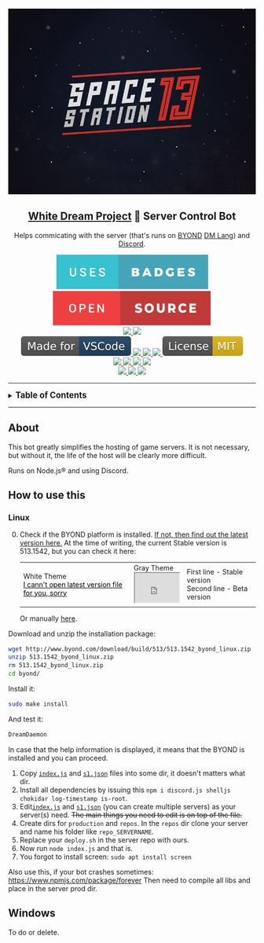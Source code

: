 
<p align="center">
  <img src="misc/Space_Station_13_logo_(space_bg).png" />
  <h2 align="center">
    <a href="https://github.com/frosty-dev/white-dream-main/">White Dream Project</a> 🤖 Server Control Bot
  </h2>

  <p align="center">Helps commicating with the server (that's runs on <a href="http://byond.com/">BYOND</a> <a href=" https://github.com/topics/byond?l=dm">DM Lang</a>) and <a href="https://discord.com/">Discord</a>.
  </p>
</p>

<p align="center">
  <a href="">
    <img src="misc/uses-badges.svg"/>
  </a>
  <a href="">
    <img src="misc/open-source.svg"/>
  </a>

  <br>

  <a href="https://forthebadge.com">
    <img src="https://forthebadge.com/images/badges/made-with-javascript.svg"/>
  </a>
  <a href="https://forthebadge.com">
    <img src="https://forthebadge.com/images/badges/made-with-markdown.svg"/>
  </a>

  <br>

  <a href="https://code.visualstudio.com/">
    <img src="misc/Made-for-VSCode-1f425f.svg"/>
  </a>
  <a href="">
    <img src="https://badgen.net/github/checks/Gesugao-san/wdbot/master/ubuntu"/>
  </a>
  <a href="">
    <img src="https://badgen.net/github/checks/Gesugao-san/wdbot/master/windows"/>
  </a>
  <a href="">
    <img src="https://img.shields.io/snyk/vulnerabilities/github/Gesugao-san/wdbot"/>
  </a>
  <a href="https://opensource.org/licenses/MIT">
    <img src="misc/License-MIT-yellow.svg"/>
  </a>

  <br>

  <a href="">
    <img src="https://status.david-dm.org/gh/Gesugao-san/wdbot.svg"/>
  <a href="">
    <img src="https://status.david-dm.org/gh/Gesugao-san/wdbot.svg?type=dev"/>
  </a>
  <a href="https://crowdin.com/project/wdbot">
    <img src="https://badges.crowdin.net/wdbot/localized.svg"/>
  </a>
  <a href="https://github.com/Gesugao-san/wdbot/issues?q=is%3Apr+is%3Aclosed">
    <img src="https://img.shields.io/github/last-commit/Gesugao-san/wdbot"/>
  </a>

  <br>

  <a href="https://GitHub.com/Gesugao-san/wdbot/network/">
    <img src="https://img.shields.io/github/forks/Gesugao-san/wdbot.svg?style=social&label=Fork&maxAge=2592000"/>
  </a>
  <a href="https://GitHub.com/Gesugao-san/wdbot/stargazers/">
    <img src="https://img.shields.io/github/stars/Gesugao-san/wdbot.svg?style=social&label=Star&maxAge=2592000"/>
  </a>
  <a href="https://discord.com/invite/bNrAW37">
    <img src="https://img.shields.io/discord/433622753350778890.svg?color=7289da&label=FUNCLUB&logo=discord&style=flat-square"/>
  </a>
</p>

---

<details>
<summary><strong><big>Table of Contents</big></strong></summary>

** [How to use this](#how-to-use-this)
*** [Linux](#linux)
*** [Windows](#windows)

</details>

---

## About

This bot greatly simplifies the hosting of game servers. It is not necessary, but without it, the life of the host will be clearly more difficult.

Runs on Node.js® and using Discord.

## How to use this

### Linux

0. Check if the BYOND platform is installed. [If not, then find out the latest version here.](https://secure.byond.com/download/)
    At the time of writing, the current Stable version is 513.1542, but you can check it here:
    <table>
    <tr>
      <td>
        White Theme<br>
        <object data="http://www.byond.com/download/version.txt" type="text/plain" width="90px" height="60px" style="background-color: white">
        <a href="http://www.byond.com/download/version.txt" style="color: black">I cann't open latest version file for you, sorry</a>
        </object>
      </td>
      <td>
        Gray Theme<br>
        <iframe src="http://www.byond.com/download/version.txt" frameborder="1" width="90px" height="60px" style="background-color: gray"></iframe>
      </td>
      <td>
        First line - Stable version<br>
        Second line - Beta version<br>
      </td>
    </tr>
    </table>
    Or manually <a href="http://www.byond.com/download/version.txt">here</a>.

Download and unzip the installation package:

```bash
wget http://www.byond.com/download/build/513/513.1542_byond_linux.zip
unzip 513.1542_byond_linux.zip
rm 513.1542_byond_linux.zip
cd byond/
```

Install it:

```bash
sudo make install
```

And test it:

```bash
DreamDaemon
```

In case that the help information is displayed, it means that the BYOND is installed and you can proceed.

1. Copy [`index.js`](/index.js) and [`s1.json`](servers/s1.json) files into some dir, it doesn't matters what dir.
2. Install all dependencies by issuing this `npm i discord.js shelljs chokidar log-timestamp is-root`.
3. Edit[`index.js`](/index.js) and [`s1.json`](servers/s1.json) (you can create multiple servers) as your server(s) need. ~~The main things you need to edit is on top of the file.~~
4. Create dirs for `production` and `repos`. In the `repos` dir clone your server and name his folder like `repo_SERVERNAME`.
5. Replace your `deploy.sh` in the server repo with ours.
6. Now run `node index.js` and that is.
7. You forgot to install screen: `sudo apt install screen`

Also use this, if your bot crashes sometimes: https://www.npmjs.com/package/forever
Then need to compile all libs and place in the server prod dir.

## Windows
To do or delete.
